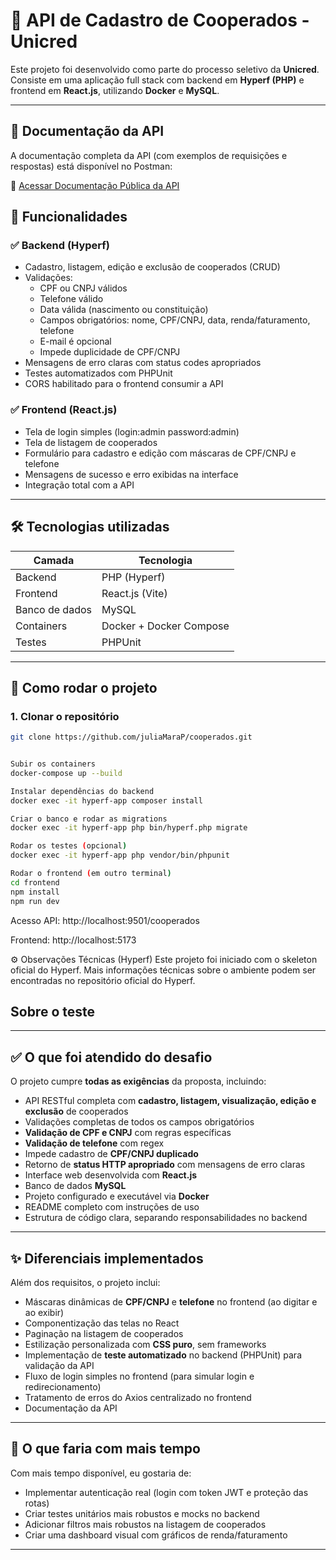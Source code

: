 # 🚀 API de Cadastro de Cooperados - Unicred

Este projeto foi desenvolvido como parte do processo seletivo da **Unicred**.  
Consiste em uma aplicação full stack com backend em **Hyperf (PHP)** e frontend em **React.js**, utilizando **Docker** e **MySQL**.

---
## 📄 Documentação da API

A documentação completa da API (com exemplos de requisições e respostas) está disponível no Postman:

🔗 [Acessar Documentação Pública da API](https://documenter.getpostman.com/view/46791555/2sB34kDyiQ)


## 🧩 Funcionalidades

### ✅ Backend (Hyperf)
- Cadastro, listagem, edição e exclusão de cooperados (CRUD)
- Validações:
  - CPF ou CNPJ válidos
  - Telefone válido
  - Data válida (nascimento ou constituição)
  - Campos obrigatórios: nome, CPF/CNPJ, data, renda/faturamento, telefone
  - E-mail é opcional
  - Impede duplicidade de CPF/CNPJ
- Mensagens de erro claras com status codes apropriados
- Testes automatizados com PHPUnit
- CORS habilitado para o frontend consumir a API

### ✅ Frontend (React.js)
- Tela de login simples (login:admin password:admin)
- Tela de listagem de cooperados
- Formulário para cadastro e edição com máscaras de CPF/CNPJ e telefone
- Mensagens de sucesso e erro exibidas na interface
- Integração total com a API

---

## 🛠️ Tecnologias utilizadas

| Camada     | Tecnologia        |
|------------|-------------------|
| Backend    | PHP (Hyperf)      |
| Frontend   | React.js (Vite)   |
| Banco de dados | MySQL         |
| Containers | Docker + Docker Compose |
| Testes     | PHPUnit           |

---

## 🚀 Como rodar o projeto

### 1. Clonar o repositório
```bash
git clone https://github.com/juliaMaraP/cooperados.git


Subir os containers
docker-compose up --build

Instalar dependências do backend
docker exec -it hyperf-app composer install

Criar o banco e rodar as migrations
docker exec -it hyperf-app php bin/hyperf.php migrate

Rodar os testes (opcional)
docker exec -it hyperf-app php vendor/bin/phpunit

Rodar o frontend (em outro terminal)
cd frontend
npm install
npm run dev
```
Acesso
API: http://localhost:9501/cooperados

Frontend: http://localhost:5173


⚙️ Observações Técnicas (Hyperf)
Este projeto foi iniciado com o skeleton oficial do Hyperf. Mais informações técnicas sobre o ambiente podem ser encontradas no repositório oficial do Hyperf.


##  Sobre o teste

---

## ✅ O que foi atendido do desafio

O projeto cumpre **todas as exigências** da proposta, incluindo:

- API RESTful completa com **cadastro, listagem, visualização, edição e exclusão** de cooperados
- Validações completas de todos os campos obrigatórios
- **Validação de CPF e CNPJ** com regras específicas
- **Validação de telefone** com regex
- Impede cadastro de **CPF/CNPJ duplicado**
- Retorno de **status HTTP apropriado** com mensagens de erro claras
- Interface web desenvolvida com **React.js**
- Banco de dados **MySQL**
- Projeto configurado e executável via **Docker**
- README completo com instruções de uso
- Estrutura de código clara, separando responsabilidades no backend

---

## ✨ Diferenciais implementados

Além dos requisitos, o projeto inclui:

- Máscaras dinâmicas de **CPF/CNPJ** e **telefone** no frontend (ao digitar e ao exibir)
- Componentização das telas no React
- Paginação na listagem de cooperados
- Estilização personalizada com **CSS puro**, sem frameworks
- Implementação de **teste automatizado** no backend (PHPUnit) para validação da API
- Fluxo de login simples no frontend (para simular login e redirecionamento)
- Tratamento de erros do Axios centralizado no frontend
- Documentação da API
---

## 🚀 O que faria com mais tempo

Com mais tempo disponível, eu gostaria de:

- Implementar autenticação real (login com token JWT e proteção das rotas)
- Criar testes unitários mais robustos e mocks no backend
- Adicionar filtros mais robustos na listagem de cooperados
- Criar uma dashboard visual com gráficos de renda/faturamento

---

